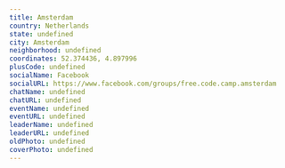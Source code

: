 ```yaml
---
title: Amsterdam
country: Netherlands
state: undefined
city: Amsterdam
neighborhood: undefined
coordinates: 52.374436, 4.897996
plusCode: undefined
socialName: Facebook
socialURL: https://www.facebook.com/groups/free.code.camp.amsterdam
chatName: undefined
chatURL: undefined
eventName: undefined
eventURL: undefined
leaderName: undefined
leaderURL: undefined
oldPhoto: undefined
coverPhoto: undefined
---
```

